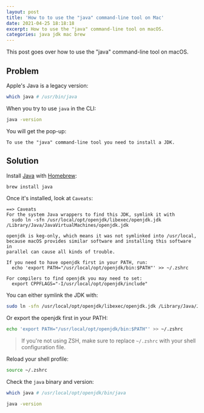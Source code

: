 ```yaml
---
layout: post
title: 'How to to use the "java" command-line tool on Mac'
date: 2021-04-25 18:18:18
excerpt: How to use the "java" command-line tool on macOS.
categories: java jdk mac brew
---
```


This post goes over how to use the "java" command-line tool on macOS.

## Problem

Apple's Java is a legacy version:

```sh
which java # /usr/bin/java
```

When you try to use `java` in the CLI:

```sh
java -version
```

You will get the pop-up:

```
To use the "java" command-line tool you need to install a JDK.
```

## Solution

Install [Java](https://support.apple.com/en-us/HT204036) with [Homebrew](https://brew.sh/):

```sh
brew install java
```

Once it's installed, look at `Caveats`:

```
==> Caveats
For the system Java wrappers to find this JDK, symlink it with
  sudo ln -sfn /usr/local/opt/openjdk/libexec/openjdk.jdk /Library/Java/JavaVirtualMachines/openjdk.jdk

openjdk is keg-only, which means it was not symlinked into /usr/local,
because macOS provides similar software and installing this software in
parallel can cause all kinds of trouble.

If you need to have openjdk first in your PATH, run:
  echo 'export PATH="/usr/local/opt/openjdk/bin:$PATH"' >> ~/.zshrc

For compilers to find openjdk you may need to set:
  export CPPFLAGS="-I/usr/local/opt/openjdk/include"
```

You can either symlink the JDK with:

```sh
sudo ln -sfn /usr/local/opt/openjdk/libexec/openjdk.jdk /Library/Java/JavaVirtualMachines/openjdk.jdk
```

Or export the openjdk first in your PATH:

```sh
echo 'export PATH="/usr/local/opt/openjdk/bin:$PATH"' >> ~/.zshrc
```

> If you're not using ZSH, make sure to replace `~/.zshrc` with your shell configuration file.

Reload your shell profile:

```sh
source ~/.zshrc
```

Check the `java` binary and version:

```sh
which java # /usr/local/opt/openjdk/bin/java
```

```sh
java -version
```
